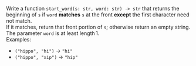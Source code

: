 Write a function `start_word(s: str, word: str) -> str` that returns the beginning of `s` if `word` **matches** `s` at the front **except** the first character need not match.  
If it matches, return that front portion of `s`; otherwise return an empty string.  
The parameter `word` is at least length 1.  
Examples:
* `("hippo", "hi")` → `"hi"`
* `("hippo", "xip")` → `"hip"`